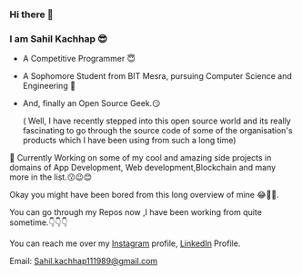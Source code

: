 ### Hi there 👋
### I am Sahil Kachhap 😎
- A Competitive Programmer 😇
- A Sophomore Student from BIT Mesra, pursuing Computer Science and Engineering 👦
- And, finally an Open Source Geek.😏

  ( Well, I have recently stepped into this open source world and its really fascinating to go through the source code of some of the organisation's products which I have been using from such a long time)

🙋 Currently Working on some of my cool and amazing side projects in domains of App Development, Web development,Blockchain and many more in the list.😗😉😊
  
Okay you might have been bored from this long overview of mine 😂🙏🙌.

You can go through my Repos now ,I have been working from quite sometime.👇👇👇
         
You can reach me over my [Instagram](https://www.instagram.com/sahil.kachhap2452019/) profile, [LinkedIn](https://www.linkedin.com/in/sahil-kachhap) Profile.

Email: <Sahil.kachhap111989@gmail.com>
<!--
**Sahil-kachhap/Sahil-kachhap** is a ✨ _special_ ✨ repository because its `README.md` (this file) appears on your GitHub profile.

Here are some ideas to get you started:

- 🔭 I’m currently working on ...
- 🌱 I’m currently learning ...
- 👯 I’m looking to collaborate on ...
- 🤔 I’m looking for help with ...
- 💬 Ask me about ...
- 📫 How to reach me: ...
- 😄 Pronouns: ...
- ⚡ Fun fact: ...
-->
